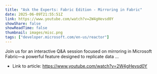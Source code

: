 ```yaml
---
title: "Ask the Experts: Fabric Edition - Mirroring in Fabric"
date: 2025-06-09T21:55:51Z
link: https://www.youtube.com/watch?v=2W4gHevsd0Y
showShare: false
showReadTime: false
thumbnail: images/misc.png
tags: ["developer.microsoft.com/en-us/reactor"]
---
```

Join us for an interactive Q&A session focused on mirroring in Microsoft Fabric—a powerful feature designed to replicate data ...

- Link to article: https://www.youtube.com/watch?v=2W4gHevsd0Y